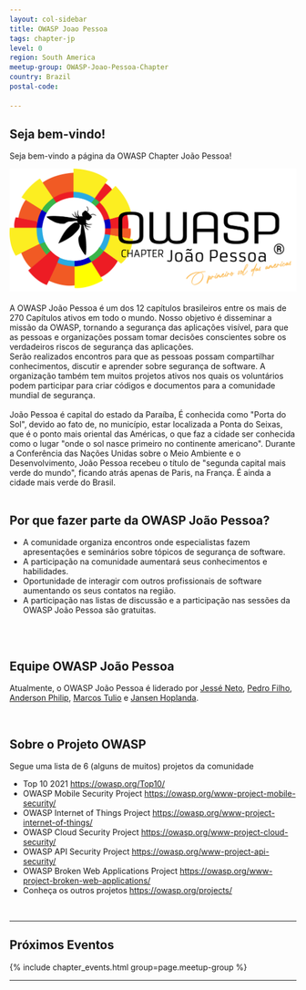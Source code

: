 ```yaml
---
layout: col-sidebar
title: OWASP Joao Pessoa
tags: chapter-jp
level: 0
region: South America
meetup-group: OWASP-Joao-Pessoa-Chapter
country: Brazil
postal-code: 

---
```


## Seja bem-vindo!
Seja bem-vindo a página da OWASP Chapter João Pessoa! 
<br>
<center>
<img src="assets/images/600px-Logo_owasp_jp.png">
</center>
<br>
A OWASP João Pessoa é um dos 12 capítulos brasileiros entre os mais de 270 Capítulos ativos em todo o mundo. Nosso objetivo é disseminar a missão da OWASP, tornando a segurança das aplicações visível, para que as pessoas e organizações possam tomar decisões conscientes sobre os verdadeiros riscos de segurança das aplicações.<br>
Serão realizados encontros para que as pessoas possam compartilhar conhecimentos, discutir e aprender sobre segurança de software. A organização também tem muitos projetos ativos nos quais os voluntários podem participar para criar códigos e documentos para a comunidade mundial de segurança.<br>
<br>
João Pessoa é capital do estado da Paraíba, É conhecida como "Porta do Sol", devido ao fato de, no município, estar localizada a Ponta do Seixas, que é o ponto mais oriental das Américas, o que faz a cidade ser conhecida como o lugar "onde o sol nasce primeiro no continente americano". Durante a Conferência das Nações Unidas sobre o Meio Ambiente e o Desenvolvimento, João Pessoa recebeu o título de "segunda capital mais verde do mundo", ficando atrás apenas de Paris, na França. É ainda a cidade mais verde do Brasil.<br>
<br>

## Por que fazer parte da OWASP João Pessoa?
<ul>
<li>A comunidade organiza encontros onde especialistas fazem apresentações e seminários sobre tópicos de segurança de software.</li>
<li>A participação na comunidade aumentará seus conhecimentos e habilidades.</li>
<li>Oportunidade de interagir com outros profissionais de software aumentando os seus contatos na região.</li>
<li>A participação nas listas de discussão e a participação nas sessões da OWASP João Pessoa são gratuitas.</li>
</ul>
<br>
<br>

## Equipe OWASP João Pessoa

Atualmente, o OWASP João Pessoa é liderado por [Jessé Neto](https://www.linkedin.com/in/jessenetojpti/), [Pedro Filho](https://www.linkedin.com/in/pedro-batista-de-carvalho-filho-92b95768/), [Anderson Philip](https://www.linkedin.com/in/aphilipti/), [Marcos Tulio](https://www.linkedin.com/in/marcos-tulio-gomes-830aa269/) e [Jansen Hoplanda](https://www.linkedin.com/in/jansen-holanda-b1713612b/).

<br>

## Sobre o Projeto OWASP

Segue uma lista de 6 (alguns de muitos) projetos da comunidade

  - Top 10 2021 <https://owasp.org/Top10/>
  - OWASP Mobile Security Project
    <https://owasp.org/www-project-mobile-security/>
  - OWASP Internet of Things Project
    <https://owasp.org/www-project-internet-of-things/>
  - OWASP Cloud Security Project
    <https://owasp.org/www-project-cloud-security/>
  - OWASP API Security Project
    <https://owasp.org/www-project-api-security/>
  - OWASP Broken Web Applications Project
    <https://owasp.org/www-project-broken-web-applications/>
  - Conheça os outros projetos
    <https://owasp.org/projects/>

<br>
<hr>

## Próximos Eventos

{% include chapter_events.html group=page.meetup-group %}
<hr>
<!--
## Realizados
<hr>
<h2 id="1&ordm;-meetup---owasp-jp-2023---save-the-date">OWASP JP 2023 - OWASP | Tempest Tech Sessions</h2>
<div id="ch_events_div">&nbsp;</div>
<p>Nós do OWASP Jampa estamos gratos e felizes em comunicar que a Tempest estendeu a participação no evento OWASP | Tempest Tech Sessions aos nossos membros. A participação é gratuita e o evento é voltado para a comunidade de Cibersegurança.</p>
<p>O evento contará com a presença da Analista de Segurança Wanessa Souza do time de Threat Intelligence da Tempest apresentando a palestra Do Cobalt Strike ao Sliver: um panorama sobre as principais ferramentas de pós-exploração usadas por cibercriminosos.</p>
<p>&nbsp;</p>
<p><strong>Programa&ccedil;&atilde;o:</strong></p>
<p>19h00: Do Cobalt Strike ao Sliver: um panorama sobre as principais ferramentas de pós-exploração usadas por cibercriminosos. (<a href="https://www.linkedin.com/in/wanessa-pssouza/">Wanessa Souza</a>)</p>
<p>&nbsp;</p>
<p><strong>Data: Quinta-feira, 15 de março de 2023</strong></p>
<p><strong>Hor&aacute;rio: &agrave; partir das 19h até as 20:30.</strong></p>
<p>&nbsp;</p>
<p><strong>Evento online:</strong></p>
<p>As inscrições para participação presencial em Recife estão esgotadas, mas ainda há vagas para participação remota, que também são gratuitas.</p>
<p>Link para inscrições:&nbsp;<a href="https://www.meetup.com/owasp-joao-pessoa-chapter/events/292258843/">https://www.meetup.com/owasp-joao-pessoa-chapter/events/292258843/</a></p>
<p>&nbsp;</p>
<h2 id="1&ordm;-meetup---owasp-jp-2023---save-the-date">1&ordm; Meetup - OWASP JP 2023 - Modelagem de Ameaças</h2>
<div id="ch_events_div">&nbsp;</div>
<p>O cap&iacute;tulo OWASP Jo&atilde;o Pessoa convida profissionais de seguran&ccedil;a da informa&ccedil;&atilde;o, desenvolvedores de software, estudantes das &aacute;reas de tecnologia da informa&ccedil;&atilde;o e demais interessados no assunto, para participarem do nosso primeiro evento de 2023.</p>
<p>Neste primeiro encontro iremos abordar o tema Modelagem de Ameaças: Tudo o que você queria saber, mas tinha medo de perguntar… porque sabia que virariam requisitos.</p>
<p>&nbsp;</p>
<p><strong>Programa&ccedil;&atilde;o:</strong></p>
<p>20h00: Modelagem de Ameaças (<a href="https://www.linkedin.com/in/rafaellachi/">Rafael Lachi</a>)</p>
<p>&nbsp;</p>
<p><strong>Data: Quinta-feira, 26 de janeiro de 2023</strong></p>
<p><strong>Hor&aacute;rio: &agrave; partir das 19h até as 20h</strong></p>
<p>&nbsp;</p>
<p><strong>Evento online:</strong></p>
<p>Link do evento:&nbsp;<a href="https://www.meetup.com/owasp-joao-pessoa-chapter/events/290874767/">https://www.meetup.com/owasp-joao-pessoa-chapter/events/290874767/</a></p>
<p>&nbsp;</p>
<hr>
-->
